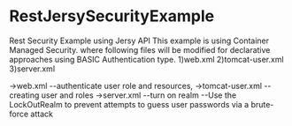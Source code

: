 # RestJersySecurityExample
Rest Security Example using Jersy API
This example is using Container Managed Security.
where following files will be modified for declarative approaches using BASIC Authentication type.
1)web.xml
2)tomcat-user.xml
3)server.xml

->web.xml
  --authenticate user role and resources,
->tomcat-user.xml
  --creating user and roles
->server.xml
  --turn on realm 
  --Use the LockOutRealm to prevent attempts to guess user passwords via a brute-force attack

